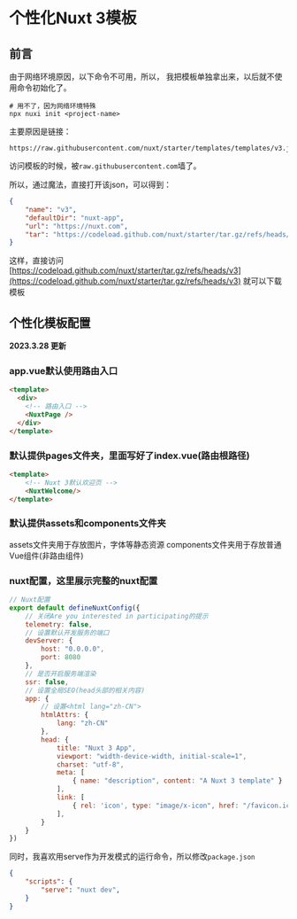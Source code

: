 # 个性化Nuxt 3模板

## 前言

由于网络环境原因，以下命令不可用，所以，
我把模板单独拿出来，以后就不使用命令初始化了。

~~~shell
# 用不了，因为网络环境特殊
npx nuxi init <project-name>
~~~

主要原因是链接：
~~~
https://raw.githubusercontent.com/nuxt/starter/templates/templates/v3.json
~~~
访问模板的时候，被`raw.githubusercontent.com`墙了。

所以，通过魔法，直接打开该json，可以得到：
~~~json
{
    "name": "v3",
    "defaultDir": "nuxt-app",
    "url": "https://nuxt.com",
    "tar": "https://codeload.github.com/nuxt/starter/tar.gz/refs/heads/v3"
}
~~~

这样，直接访问
[https://codeload.github.com/nuxt/starter/tar.gz/refs/heads/v3](https://codeload.github.com/nuxt/starter/tar.gz/refs/heads/v3)
就可以下载模板

## 个性化模板配置

**2023.3.28 更新**

### app.vue默认使用路由入口

~~~html
<template>
  <div>
    <!-- 路由入口 -->
    <NuxtPage />
  </div>
</template>

~~~

### 默认提供pages文件夹，里面写好了index.vue(路由根路径)

~~~html
<template>
    <!-- Nuxt 3默认欢迎页 -->
    <NuxtWelcome/>
</template>
~~~

### 默认提供assets和components文件夹

assets文件夹用于存放图片，字体等静态资源
components文件夹用于存放普通Vue组件(非路由组件)



### nuxt配置，这里展示完整的nuxt配置

~~~js
// Nuxt配置
export default defineNuxtConfig({
    // 关闭Are you interested in participating的提示
    telemetry: false,
    // 设置默认开发服务的端口
    devServer: {
        host: "0.0.0.0",
        port: 8080
    },
    // 是否开启服务端渲染
    ssr: false,
    // 设置全局SEO(head头部的相关内容)
    app: {
        // 设置<html lang="zh-CN">
        htmlAttrs: {
            lang: "zh-CN"
        },
        head: {
            title: "Nuxt 3 App",
            viewport: "width-device-width, initial-scale=1",
            charset: "utf-8",
            meta: [
                { name: "description", content: "A Nuxt 3 template" }
            ],
            link: [
                { rel: 'icon', type: "image/x-icon", href: "/favicon.ico"}
            ],
        }
    }
})
~~~

同时，我喜欢用serve作为开发模式的运行命令，所以修改`package.json`
~~~json
{
    "scripts": {
        "serve": "nuxt dev",
    }
}
~~~